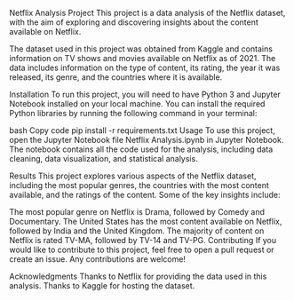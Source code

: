 
Netflix Analysis Project
This project is a data analysis of the Netflix dataset, with the aim of exploring and discovering insights about the content available on Netflix.

The dataset used in this project was obtained from Kaggle and contains information on TV shows and movies available on Netflix as of 2021. The data includes information on the type of content, its rating, the year it was released, its genre, and the countries where it is available.

Installation
To run this project, you will need to have Python 3 and Jupyter Notebook installed on your local machine. You can install the required Python libraries by running the following command in your terminal:

bash
Copy code
pip install -r requirements.txt
Usage
To use this project, open the Jupyter Notebook file Netflix Analysis.ipynb in Jupyter Notebook. The notebook contains all the code used for the analysis, including data cleaning, data visualization, and statistical analysis.

Results
This project explores various aspects of the Netflix dataset, including the most popular genres, the countries with the most content available, and the ratings of the content. Some of the key insights include:

The most popular genre on Netflix is Drama, followed by Comedy and Documentary.
The United States has the most content available on Netflix, followed by India and the United Kingdom.
The majority of content on Netflix is rated TV-MA, followed by TV-14 and TV-PG.
Contributing
If you would like to contribute to this project, feel free to open a pull request or create an issue. Any contributions are welcome!

Acknowledgments
Thanks to Netflix for providing the data used in this analysis.
Thanks to Kaggle for hosting the dataset.

